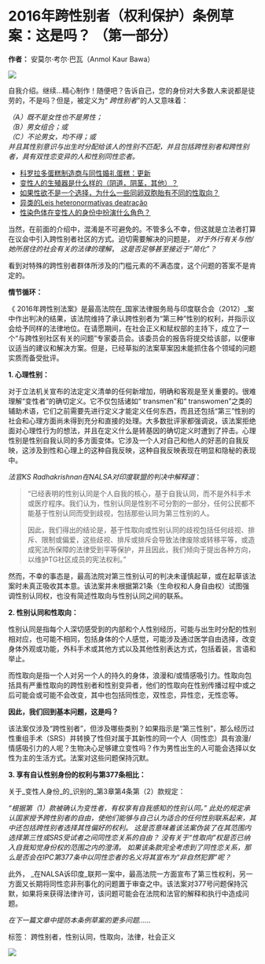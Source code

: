 # 2016年跨性别者（权利保护）条例草案：这是吗？ （第一部分）

**作者：** 安莫尔·考尔·巴瓦（Anmol Kaur Bawa）

![](http://mdm.miximages.com/Transrights/12Eqgxd9wO8YUiDuGYNYs0A.jpg)

自我介绍。继续…精心制作！随便吧？告诉自己，您的身份对大多数人来说都是徒劳的，不是吗？但是，被定义为“ _跨性别者_”的人又意味着：

_（A）既不是女性也不是男性；_  
_（B）男女组合；或_  
_（C）不论男女，均不得；或_  
_并且其性别意识与出生时分配给该人的性别不匹配，并且包括跨性别者和跨性别者，具有双性恋变异的人和性别同性恋者。_

- [科罗拉多蛋糕制造商与同性婚礼蛋糕：更新](https://www.chunletang.com/34419/%e7%a7%91%e7%bd%97%e6%8b%89%e5%a4%9a%e8%9b%8b%e7%b3%95%e5%88%b6%e9%80%a0%e5%95%86%e4%b8%8e%e5%90%8c%e6%80%a7%e5%a9%9a%e7%a4%bc%e8%9b%8b%e7%b3%95%ef%bc%9a%e6%9b%b4%e6%96%b0.html)
- [变性人的生殖器是什么样的（阴道，阴茎，其他）？](https://www.chunletang.com/6649/%e5%8f%98%e6%80%a7%e4%ba%ba%e7%9a%84%e7%94%9f%e6%ae%96%e5%99%a8%e6%98%af%e4%bb%80%e4%b9%88%e6%a0%b7%e7%9a%84%ef%bc%88%e9%98%b4%e9%81%93%ef%bc%8c%e9%98%b4%e8%8c%8e%ef%bc%8c%e5%85%b6%e4%bb%96%ef%bc%89.html)
- [如果性欲不是一个选择，为什么一些同卵双胞胎有不同的性取向？](https://www.chunletang.com/13949/%e5%a6%82%e6%9e%9c%e6%80%a7%e6%ac%b2%e4%b8%8d%e6%98%af%e4%b8%80%e4%b8%aa%e9%80%89%e6%8b%a9%ef%bc%8c%e4%b8%ba%e4%bb%80%e4%b9%88%e4%b8%80%e4%ba%9b%e5%90%8c%e5%8d%b5%e5%8f%8c%e8%83%9e%e8%83%8e%e6%9c%89.html)
- [异类的Leis heteronormativas deatração](https://www.chunletang.com/28705/%e5%bc%82%e7%b1%bb%e7%9a%84leis-heteronormativas-deatracao.html)
- [性染色体在变性人的身份中扮演什么角色？](https://www.chunletang.com/5695/%e6%80%a7%e6%9f%93%e8%89%b2%e4%bd%93%e5%9c%a8%e5%8f%98%e6%80%a7%e4%ba%ba%e7%9a%84%e8%ba%ab%e4%bb%bd%e4%b8%ad%e6%89%ae%e6%bc%94%e4%bb%80%e4%b9%88%e8%a7%92%e8%89%b2%ef%bc%9f.html)

当然，在前面的介绍中，混淆是不可避免的。不管多么不幸，但这就是立法者打算在议会中引入跨性别者社区的方式。迫切需要解决的问题是， _对于外行有关与他/她所居住的社会有关的法律的理解_， _这是否足够甚至接近于“简化”？_

看到对特殊的跨性别者群体所涉及的门槛元素的不满态度，这个问题的答案不是肯定的。

**情节循环：**

《 2016年跨性别法案》是最高法院在_国家法律服务局与印度联合会（2012）_案中作出判决的结果，该法院维持了承认跨性别者为“第三种”性别的权利，并指示议会给予同样的法律地位。在请愿期间，在社会正义和赋权部的主持下，成立了一个“与跨性别社区有关的问题”专家委员会。该委员会的报告将提交给该部，以便审议适当的建议和解决方案。但是，已经草拟的法案草案因未能抓住各个领域的问题实质而备受批评。

**1. 心理性别：**

对于立法机关宣布的法定定义清单的任何新增加，明确和客观是至关重要的。很难理解“变性者”的确切定义。它不仅包括诸如“ transmen”和“ transwomen”之类的辅助术语，它们之前需要先进行定义才能定义任何东西，而且还包括“第三”性别的社会和心理方面尚未得到充分和直接的处理。大多数批评家都强调说，该法案拒绝面对心理性行为的想法，并且在定义什么是转基因的确切定义时遭到了抨击。心理性别是性别自我认同的多方面变体。它涉及一个人对自己和他人的好恶的自我反映，这涉及到性和心理上的这种自我反映，这种自我反映表现在明显和隐秘的表现中。

_法官KS Radhakrishnan在NALSA对印度联盟的判决中解释道_：

> “已经表明的性别认同是个人自我的核心，基于自我认同，而不是外科手术或医疗程序。我们认为，性别认同是性别不可分割的一部分，任何公民都不能基于性别认同而受到歧视，包括那些认同为第三性别的人。
> 
> 因此，我们得出的结论是，基于性取向或性别认同的歧视包括任何歧视、排斥、限制或偏爱，这些歧视、排斥或排斥会导致法律废除或转移平等，或造成宪法所保障的法律受到平等保护，并且因此，我们倾向于提出各种方向，以维护TG社区成员的宪法权利。”

然而，不幸的事态是，最高法院对第三性别认可的判决未谨慎起草，或在起草该法案时未真正吸收其本意。该法案并未根据第21条（生命权和人身自由权）试图强调性别认同权，也没有简述性取向与性别认同之间的联系。

**2. 性别认同和性取向：**

性别认同是指每个人深切感受到的内部和个人性别经历，可能与出生时分配的性别相对应，也可能不相同，包括身体的个人感觉，可能涉及通过医学自由选择，改变身体外观或功能，外科手术或其他方式以及其他性别表达方式，包括着装，言语和举止。

而性取向是指一个人对另一个人的持久的身体，浪漫和/或情感吸引力。性取向包括具有严重性取向的跨性别者和性别变异者，他们的性取向在性别传播过程中或之后可能会或可能不会改变，其中也包括同性恋，双性恋，异性恋，无性恋等。

**因此，我们回到基本问题，这是吗？**

该法案仅涉及“跨性别者”，但涉及哪些类别？如果指示是“第三性别”，那么经历过性重组手术（SRS）并转换了性但对属于其新性的同一个人（同性恋）具有浪漫/情感吸引力的人呢？生物决心足够建立变性吗？作为男性出生的人可能会选择以女性为主的生活方式。法案对这些问题保持沉默。

**3. 享有自认性别身份的权利与第377条相比：**

关于_变性人身份_的_识别的_第3章第4条第（2）款规定：

_“根据第（1）款被确认为变性者，有权享有自我感知的性别认同。”_ _此处的规定承认国家授予跨性别者的自由，使他们能够与自己认为适合的任何性别联系起来，其中还包括跨性别者选择其性偏好的权利。_ _这是否意味着该法案伪装了在其范围内选择第三性或SRS受试者之间同性恋关系的自由？_ _没有关于“性取向”权是否已纳入自我知觉身份权的范围之内的澄清。_ _如果该条款完全考虑到了同性恋关系，那么是否会在IPC第377条中以同性恋者的名义将其宣布为“非自然犯罪”呢？_

此外， _在NALSA诉印度_联邦一案中，最高法院一方面宣布了第三性权利，另一方面又长期将同性恋非刑事化的问题置于审查之中。该法案对377号问题保持沉默，如果将来获得法律许可，该问题可能会在法院和法官的解释和执行中造成问题。

_在下一篇文章中提防本条例草案的更多问题……_

标签：
跨性别者，性别认同，性取向，法律，社会正义

![](/girls/a.jpg)
